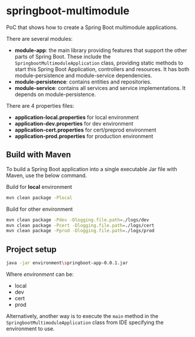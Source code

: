 # springboot-multimodule
PoC that shows how to create a Spring Boot multimodule applications.

There are several modules:
* **module-app**: the main library providing features that support the other parts of Spring Boot. These include the `SpringbootMultimoduleApplication` class, providing static methods to start this Spring Boot Application, controllers and resources. It has both module-persistence and module-service dependencies.
* **module-persistence**: contains entities and repositories.
* **module-service**: contains all services and service implementations. It depends on module-persistence.

There are 4 properties files:
* **application-local.properties** for local environment
* **application-dev.properties** for dev environment
* **application-cert.properties** for cert/preprod environment
* **application-prod.properties** for production environment

## Build with Maven
To build a Spring Boot application into a single executable Jar file with Maven, use the below command.

Build for **local** environment

```bash
mvn clean package -Plocal
```

Build for other environment

```bash
mvn clean package -Pdev -Dlogging.file.path=./logs/dev
mvn clean package -Pcert -Dlogging.file.path=./logs/cert
mvn clean package -Pprod -Dlogging.file.path=./logs/prod
```

## Project setup

```bash
java -jar environment\springboot-app-0.0.1.jar
```
Where *environment* can be:
* local
* dev
* cert
* prod

Alternatively, another way is to execute the `main` method in the `SpringbootMultimoduleApplication` class from IDE specifying the environment to use.

